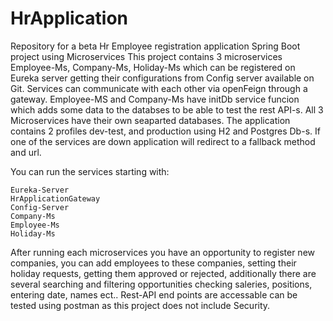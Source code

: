 # HrApplication

Repository for a beta Hr Employee registration application Spring Boot project using Microservices
This project contains 3 microservices Employee-Ms, Company-Ms, Holiday-Ms which can be registered on 
Eureka server getting their configurations from Config server available on Git. Services can communicate 
with each other via openFeign through a gateway. Employee-MS and Company-Ms have initDb service funcion 
which adds some data to the databses to be able to test the rest API-s. All 3 Microservices have their 
own seaparted databases. The application contains 2 profiles dev-test, and production using H2 and 
Postgres Db-s. If one of the services are down application will redirect to a fallback method and url.

You can run the services starting with:

    Eureka-Server
    HrApplicationGateway
    Config-Server
    Company-Ms
    Employee-Ms
    Holiday-Ms

After running each microservices you have an opportunity to register new companies, you can add employees 
to these companies, setting their holiday requests, getting them approved or rejected, additionally there 
are several searching and filtering opportunities checking saleries, positions, entering date, names ect.. 
Rest-API end points are accessable can be tested using postman as this project does not include Security.
